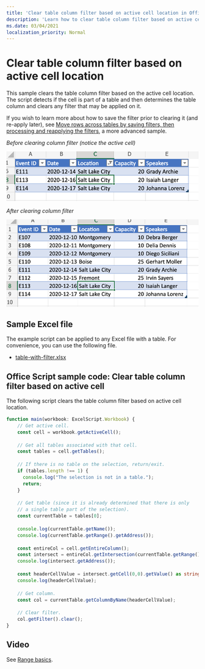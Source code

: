 ```yaml
---
title: 'Clear table column filter based on active cell location in Office Scripts'
description: 'Learn how to clear table column filter based on active cell location.'
ms.date: 03/04/2021
localization_priority: Normal
---
```


# Clear table column filter based on active cell location

This sample clears the table column filter based on the active cell location. The script detects if the cell is part of a table and then determines the table column and clears any filter that may be applied on it.

If you wish to learn more about how to save the filter prior to clearing it (and re-apply later), see [Move rows across tables by saving filters, then processing and reapplying the filters](move-rows-across-tables.md), a more advanced sample.


_Before clearing column filter (notice the active cell)_

![Before clearing column filter](../../images/before-filter-applied.png)

_After clearing column filter_

![After clearing column filter](../../images/after-filter-cleared.png)

## Sample Excel file

The example script can be applied to any Excel file with a table. For convenience, you can use the following file.

* <a href="table-with-filter.xlsx">table-with-filter.xlsx</a>

## Office Script sample code: Clear table column filter based on active cell

The following script clears the table column filter based on active cell location.

```TypeScript
function main(workbook: ExcelScript.Workbook) {
    // Get active cell.
    const cell = workbook.getActiveCell();

    // Get all tables associated with that cell.
    const tables = cell.getTables();
    
    // If there is no table on the selection, return/exit.
    if (tables.length !== 1) {
      console.log("The selection is not in a table.");
      return;
    }

    // Get table (since it is already determined that there is only
    // a single table part of the selection).
    const currentTable = tables[0];

    console.log(currentTable.getName());
    console.log(currentTable.getRange().getAddress());

    const entireCol = cell.getEntireColumn();
    const intersect = entireCol.getIntersection(currentTable.getRange());
    console.log(intersect.getAddress());

    const headerCellValue = intersect.getCell(0,0).getValue() as string;
    console.log(headerCellValue);

    // Get column.
    const col = currentTable.getColumnByName(headerCellValue);

    // Clear filter.
    col.getFilter().clear();
}
```

## Video

See [Range basics](range-basics.md#videos).
